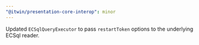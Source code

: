 ```yaml
---
"@itwin/presentation-core-interop": minor
---
```


Updated `ECSqlQueryExecutor` to pass `restartToken` options to the underlying ECSql reader.
